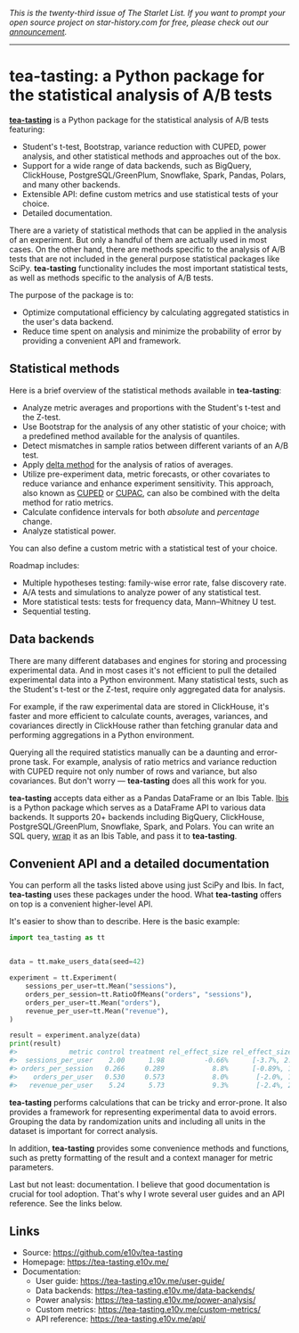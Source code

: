 *This is the twenty-third issue of The Starlet List. If you want to prompt your open source project on star-history.com for free, please check out our [announcement](/blog/list-your-open-source-project).*

---

# tea-tasting: a Python package for the statistical analysis of A/B tests

[**tea-tasting**](https://github.com/e10v/tea-tasting) is a Python package for the statistical analysis of A/B tests featuring:

- Student's t-test, Bootstrap, variance reduction with CUPED, power analysis, and other statistical methods and approaches out of the box.
- Support for a wide range of data backends, such as BigQuery, ClickHouse, PostgreSQL/GreenPlum, Snowflake, Spark, Pandas, Polars, and many other backends.
- Extensible API: define custom metrics and use statistical tests of your choice.
- Detailed documentation.

There are a variety of statistical methods that can be applied in the analysis of an experiment. But only a handful of them are actually used in most cases. On the other hand, there are methods specific to the analysis of A/B tests that are not included in the general purpose statistical packages like SciPy. **tea-tasting** functionality includes the most important statistical tests, as well as methods specific to the analysis of A/B tests.

The purpose of the package is to:

- Optimize computational efficiency by calculating aggregated statistics in the user's data backend.
- Reduce time spent on analysis and minimize the probability of error by providing a convenient API and framework.

## Statistical methods

Here is a brief overview of the statistical methods available in **tea-tasting**:

- Analyze metric averages and proportions with the Student's t-test and the Z-test.
- Use Bootstrap for the analysis of any other statistic of your choice; with a predefined method available for the analysis of quantiles.
- Detect mismatches in sample ratios between different variants of an A/B test.
- Apply [delta method](https://alexdeng.github.io/public/files/kdd2018-dm.pdf) for the analysis of ratios of averages.
- Utilize pre-experiment data, metric forecasts, or other covariates to reduce variance and enhance experiment sensitivity. This approach, also known as [CUPED](https://exp-platform.com/Documents/2013-02-CUPED-ImprovingSensitivityOfControlledExperiments.pdf) or [CUPAC](https://doordash.engineering/2020/06/08/improving-experimental-power-through-control-using-predictions-as-covariate-cupac/), can also be combined with the delta method for ratio metrics.
- Calculate confidence intervals for both *absolute* and *percentage* change.
- Analyze statistical power.

You can also define a custom metric with a statistical test of your choice.

Roadmap includes:

- Multiple hypotheses testing: family-wise error rate, false discovery rate.
- A/A tests and simulations to analyze power of any statistical test.
- More statistical tests: tests for frequency data, Mann–Whitney U test.
- Sequential testing.

## Data backends

There are many different databases and engines for storing and processing experimental data. And in most cases it's not efficient to pull the detailed experimental data into a Python environment. Many statistical tests, such as the Student's t-test or the Z-test, require only aggregated data for analysis.

For example, if the raw experimental data are stored in ClickHouse, it's faster and more efficient to calculate counts, averages, variances, and covariances directly in ClickHouse rather than fetching granular data and performing aggregations in a Python environment.

Querying all the required statistics manually can be a daunting and error-prone task. For example, analysis of ratio metrics and variance reduction with CUPED require not only number of rows and variance, but also covariances. But don't worry — **tea-tasting** does all this work for you.

**tea-tasting** accepts data either as a Pandas DataFrame or an Ibis Table. [Ibis](https://ibis-project.org/) is a Python package which serves as a DataFrame API to various data backends. It supports 20+ backends including BigQuery, ClickHouse, PostgreSQL/GreenPlum, Snowflake, Spark, and Polars. You can write an SQL query, [wrap](https://ibis-project.org/how-to/extending/sql#backend.sql) it as an Ibis Table, and pass it to **tea-tasting**.

## Convenient API and a detailed documentation

You can perform all the tasks listed above using just SciPy and Ibis. In fact, **tea-tasting** uses these packages under the hood. What **tea-tasting** offers on top is a convenient higher-level API.

It's easier to show than to describe. Here is the basic example:

```python
import tea_tasting as tt


data = tt.make_users_data(seed=42)

experiment = tt.Experiment(
    sessions_per_user=tt.Mean("sessions"),
    orders_per_session=tt.RatioOfMeans("orders", "sessions"),
    orders_per_user=tt.Mean("orders"),
    revenue_per_user=tt.Mean("revenue"),
)

result = experiment.analyze(data)
print(result)
#>             metric control treatment rel_effect_size rel_effect_size_ci pvalue
#>  sessions_per_user    2.00      1.98          -0.66%      [-3.7%, 2.5%]  0.674
#> orders_per_session   0.266     0.289            8.8%      [-0.89%, 19%] 0.0762
#>    orders_per_user   0.530     0.573            8.0%       [-2.0%, 19%]  0.118
#>   revenue_per_user    5.24      5.73            9.3%       [-2.4%, 22%]  0.123
```

**tea-tasting** performs calculations that can be tricky and error-prone. It also provides a framework for representing experimental data to avoid errors. Grouping the data by randomization units and including all units in the dataset is important for correct analysis.

In addition, **tea-tasting** provides some convenience methods and functions, such as pretty formatting of the result and a context manager for metric parameters.

Last but not least: documentation. I believe that good documentation is crucial for tool adoption. That's why I wrote several user guides and an API reference. See the links below.

## Links

- Source: https://github.com/e10v/tea-tasting
- Homepage: https://tea-tasting.e10v.me/
- Documentation:
	- User guide: https://tea-tasting.e10v.me/user-guide/
	- Data backends: https://tea-tasting.e10v.me/data-backends/
	- Power analysis: https://tea-tasting.e10v.me/power-analysis/
	- Custom metrics: https://tea-tasting.e10v.me/custom-metrics/
	- API reference: https://tea-tasting.e10v.me/api/
